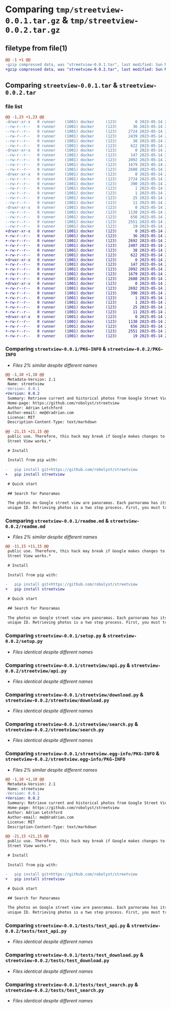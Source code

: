 # Comparing `tmp/streetview-0.0.1.tar.gz` & `tmp/streetview-0.0.2.tar.gz`

## filetype from file(1)

```diff
@@ -1 +1 @@
-gzip compressed data, was "streetview-0.0.1.tar", last modified: Sun May 14 20:32:55 2023, max compression
+gzip compressed data, was "streetview-0.0.2.tar", last modified: Sun May 14 20:35:26 2023, max compression
```

## Comparing `streetview-0.0.1.tar` & `streetview-0.0.2.tar`

### file list

```diff
@@ -1,23 +1,23 @@
-drwxr-xr-x   0 runner    (1001) docker     (123)        0 2023-05-14 20:32:55.494290 streetview-0.0.1/
--rw-r--r--   0 runner    (1001) docker     (123)       36 2023-05-14 20:32:38.000000 streetview-0.0.1/MANIFEST.in
--rw-r--r--   0 runner    (1001) docker     (123)     2724 2023-05-14 20:32:55.494290 streetview-0.0.1/PKG-INFO
--rw-r--r--   0 runner    (1001) docker     (123)     2439 2023-05-14 20:32:38.000000 streetview-0.0.1/readme.md
--rw-r--r--   0 runner    (1001) docker     (123)       38 2023-05-14 20:32:55.494290 streetview-0.0.1/setup.cfg
--rw-r--r--   0 runner    (1001) docker     (123)      622 2023-05-14 20:32:38.000000 streetview-0.0.1/setup.py
-drwxr-xr-x   0 runner    (1001) docker     (123)        0 2023-05-14 20:32:55.490290 streetview-0.0.1/streetview/
--rw-r--r--   0 runner    (1001) docker     (123)      147 2023-05-14 20:32:38.000000 streetview-0.0.1/streetview/__init__.py
--rw-r--r--   0 runner    (1001) docker     (123)     2092 2023-05-14 20:32:38.000000 streetview-0.0.1/streetview/api.py
--rw-r--r--   0 runner    (1001) docker     (123)     1679 2023-05-14 20:32:38.000000 streetview-0.0.1/streetview/download.py
--rw-r--r--   0 runner    (1001) docker     (123)     2608 2023-05-14 20:32:38.000000 streetview-0.0.1/streetview/search.py
-drwxr-xr-x   0 runner    (1001) docker     (123)        0 2023-05-14 20:32:55.494290 streetview-0.0.1/streetview.egg-info/
--rw-r--r--   0 runner    (1001) docker     (123)     2724 2023-05-14 20:32:55.000000 streetview-0.0.1/streetview.egg-info/PKG-INFO
--rw-r--r--   0 runner    (1001) docker     (123)      390 2023-05-14 20:32:55.000000 streetview-0.0.1/streetview.egg-info/SOURCES.txt
--rw-r--r--   0 runner    (1001) docker     (123)        1 2023-05-14 20:32:55.000000 streetview-0.0.1/streetview.egg-info/dependency_links.txt
--rw-r--r--   0 runner    (1001) docker     (123)        1 2023-05-14 20:32:55.000000 streetview-0.0.1/streetview.egg-info/not-zip-safe
--rw-r--r--   0 runner    (1001) docker     (123)       25 2023-05-14 20:32:55.000000 streetview-0.0.1/streetview.egg-info/requires.txt
--rw-r--r--   0 runner    (1001) docker     (123)       11 2023-05-14 20:32:55.000000 streetview-0.0.1/streetview.egg-info/top_level.txt
-drwxr-xr-x   0 runner    (1001) docker     (123)        0 2023-05-14 20:32:55.494290 streetview-0.0.1/tests/
--rw-r--r--   0 runner    (1001) docker     (123)     1138 2023-05-14 20:32:38.000000 streetview-0.0.1/tests/test_api.py
--rw-r--r--   0 runner    (1001) docker     (123)      656 2023-05-14 20:32:38.000000 streetview-0.0.1/tests/test_download.py
--rw-r--r--   0 runner    (1001) docker     (123)     2551 2023-05-14 20:32:38.000000 streetview-0.0.1/tests/test_search.py
--rw-r--r--   0 runner    (1001) docker     (123)       19 2023-05-14 20:32:39.000000 streetview-0.0.1/version.py
+drwxr-xr-x   0 runner    (1001) docker     (123)        0 2023-05-14 20:35:26.965448 streetview-0.0.2/
+-rw-r--r--   0 runner    (1001) docker     (123)       36 2023-05-14 20:35:08.000000 streetview-0.0.2/MANIFEST.in
+-rw-r--r--   0 runner    (1001) docker     (123)     2692 2023-05-14 20:35:26.961448 streetview-0.0.2/PKG-INFO
+-rw-r--r--   0 runner    (1001) docker     (123)     2407 2023-05-14 20:35:08.000000 streetview-0.0.2/readme.md
+-rw-r--r--   0 runner    (1001) docker     (123)       38 2023-05-14 20:35:26.965448 streetview-0.0.2/setup.cfg
+-rw-r--r--   0 runner    (1001) docker     (123)      622 2023-05-14 20:35:08.000000 streetview-0.0.2/setup.py
+drwxr-xr-x   0 runner    (1001) docker     (123)        0 2023-05-14 20:35:26.961448 streetview-0.0.2/streetview/
+-rw-r--r--   0 runner    (1001) docker     (123)      147 2023-05-14 20:35:08.000000 streetview-0.0.2/streetview/__init__.py
+-rw-r--r--   0 runner    (1001) docker     (123)     2092 2023-05-14 20:35:08.000000 streetview-0.0.2/streetview/api.py
+-rw-r--r--   0 runner    (1001) docker     (123)     1679 2023-05-14 20:35:08.000000 streetview-0.0.2/streetview/download.py
+-rw-r--r--   0 runner    (1001) docker     (123)     2608 2023-05-14 20:35:08.000000 streetview-0.0.2/streetview/search.py
+drwxr-xr-x   0 runner    (1001) docker     (123)        0 2023-05-14 20:35:26.961448 streetview-0.0.2/streetview.egg-info/
+-rw-r--r--   0 runner    (1001) docker     (123)     2692 2023-05-14 20:35:26.000000 streetview-0.0.2/streetview.egg-info/PKG-INFO
+-rw-r--r--   0 runner    (1001) docker     (123)      390 2023-05-14 20:35:26.000000 streetview-0.0.2/streetview.egg-info/SOURCES.txt
+-rw-r--r--   0 runner    (1001) docker     (123)        1 2023-05-14 20:35:26.000000 streetview-0.0.2/streetview.egg-info/dependency_links.txt
+-rw-r--r--   0 runner    (1001) docker     (123)        1 2023-05-14 20:35:26.000000 streetview-0.0.2/streetview.egg-info/not-zip-safe
+-rw-r--r--   0 runner    (1001) docker     (123)       25 2023-05-14 20:35:26.000000 streetview-0.0.2/streetview.egg-info/requires.txt
+-rw-r--r--   0 runner    (1001) docker     (123)       11 2023-05-14 20:35:26.000000 streetview-0.0.2/streetview.egg-info/top_level.txt
+drwxr-xr-x   0 runner    (1001) docker     (123)        0 2023-05-14 20:35:26.961448 streetview-0.0.2/tests/
+-rw-r--r--   0 runner    (1001) docker     (123)     1138 2023-05-14 20:35:08.000000 streetview-0.0.2/tests/test_api.py
+-rw-r--r--   0 runner    (1001) docker     (123)      656 2023-05-14 20:35:08.000000 streetview-0.0.2/tests/test_download.py
+-rw-r--r--   0 runner    (1001) docker     (123)     2551 2023-05-14 20:35:08.000000 streetview-0.0.2/tests/test_search.py
+-rw-r--r--   0 runner    (1001) docker     (123)       19 2023-05-14 20:35:09.000000 streetview-0.0.2/version.py
```

### Comparing `streetview-0.0.1/PKG-INFO` & `streetview-0.0.2/PKG-INFO`

 * *Files 2% similar despite different names*

```diff
@@ -1,10 +1,10 @@
 Metadata-Version: 2.1
 Name: streetview
-Version: 0.0.1
+Version: 0.0.2
 Summary: Retrieve current and historical photos from Google Street View
 Home-page: https://github.com/robolyst/streetview
 Author: Adrian Letchford
 Author-email: me@dradrian.com
 License: MIT
 Description-Content-Type: text/markdown
 
@@ -21,15 +21,15 @@
 public use. Therefore, this hack may break if Google makes changes to how
 Street View works.*
 
 # Install
 
 Install from pip with:
 
-	pip install git+https://github.com/robolyst/streetview
+	pip install streetview
 
 # Quick start
 
 ## Search for Panoramas
 
 The photos on Google street view are panoramas. Each parnorama has its own
 unique ID. Retrieving photos is a two step process. First, you must translate GPS
```

### Comparing `streetview-0.0.1/readme.md` & `streetview-0.0.2/readme.md`

 * *Files 2% similar despite different names*

```diff
@@ -11,15 +11,15 @@
 public use. Therefore, this hack may break if Google makes changes to how
 Street View works.*
 
 # Install
 
 Install from pip with:
 
-	pip install git+https://github.com/robolyst/streetview
+	pip install streetview
 
 # Quick start
 
 ## Search for Panoramas
 
 The photos on Google street view are panoramas. Each parnorama has its own
 unique ID. Retrieving photos is a two step process. First, you must translate GPS
```

### Comparing `streetview-0.0.1/setup.py` & `streetview-0.0.2/setup.py`

 * *Files identical despite different names*

### Comparing `streetview-0.0.1/streetview/api.py` & `streetview-0.0.2/streetview/api.py`

 * *Files identical despite different names*

### Comparing `streetview-0.0.1/streetview/download.py` & `streetview-0.0.2/streetview/download.py`

 * *Files identical despite different names*

### Comparing `streetview-0.0.1/streetview/search.py` & `streetview-0.0.2/streetview/search.py`

 * *Files identical despite different names*

### Comparing `streetview-0.0.1/streetview.egg-info/PKG-INFO` & `streetview-0.0.2/streetview.egg-info/PKG-INFO`

 * *Files 2% similar despite different names*

```diff
@@ -1,10 +1,10 @@
 Metadata-Version: 2.1
 Name: streetview
-Version: 0.0.1
+Version: 0.0.2
 Summary: Retrieve current and historical photos from Google Street View
 Home-page: https://github.com/robolyst/streetview
 Author: Adrian Letchford
 Author-email: me@dradrian.com
 License: MIT
 Description-Content-Type: text/markdown
 
@@ -21,15 +21,15 @@
 public use. Therefore, this hack may break if Google makes changes to how
 Street View works.*
 
 # Install
 
 Install from pip with:
 
-	pip install git+https://github.com/robolyst/streetview
+	pip install streetview
 
 # Quick start
 
 ## Search for Panoramas
 
 The photos on Google street view are panoramas. Each parnorama has its own
 unique ID. Retrieving photos is a two step process. First, you must translate GPS
```

### Comparing `streetview-0.0.1/tests/test_api.py` & `streetview-0.0.2/tests/test_api.py`

 * *Files identical despite different names*

### Comparing `streetview-0.0.1/tests/test_download.py` & `streetview-0.0.2/tests/test_download.py`

 * *Files identical despite different names*

### Comparing `streetview-0.0.1/tests/test_search.py` & `streetview-0.0.2/tests/test_search.py`

 * *Files identical despite different names*

